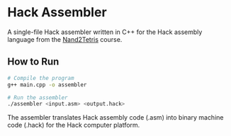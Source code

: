 # Hack Assembler

A single-file Hack assembler written in C++ for the Hack assembly language from the [Nand2Tetris](https://www.nand2tetris.org/) course.

## How to Run

```bash
# Compile the program
g++ main.cpp -o assembler

# Run the assembler
./assembler <input.asm> <output.hack>
```

The assembler translates Hack assembly code (.asm) into binary machine code (.hack) for the Hack computer platform.